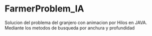 # FarmerProblem_IA
Solucion del problema del granjero con animacion por Hilos en JAVA. Mediante los metodos de busqueda por anchura y profundidad
